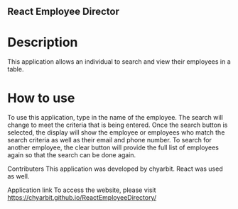## React Employee Director

# Description
This application allows an individual to search and view their employees in a table.  

# How to use
To use this application, type in the name of the employee.  The search will change to meet the criteria that is being entered.  Once the search button is selected, the display will show the employee or employees who match the search criteria as well as their email and phone number.  To search for another employee, the clear button will provide the full list of employees again so that the search can be done again.  

Contributers
This application was developed by chyarbit. React was used as well.

Application link
To access the website, please visit  https://chyarbit.github.io/ReactEmployeeDirectory/